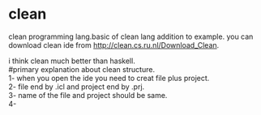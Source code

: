# clean
clean programming lang.basic of clean lang addition to example.
you can download clean ide from http://clean.cs.ru.nl/Download_Clean.

i think clean much better than haskell.
<br>
 #primary explanation about clean structure.
 <br>
 1- when you open the ide you need to creat file plus project.
 <br>
 2- file end by .icl and project end by .prj.
 <br>
 3- name of the file and project should be same.
 <br>
 4- 
